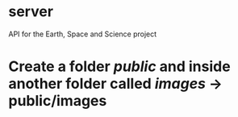 # server
API for the Earth, Space and Science project

# Create a folder *public* and inside another folder called *images*  -> public/images
